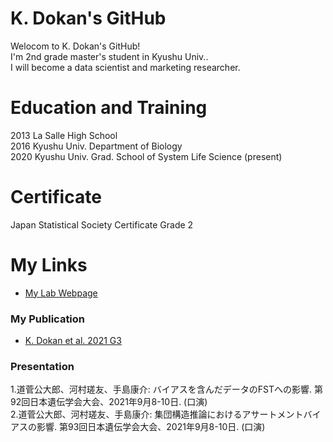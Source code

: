 # K. Dokan's GitHub

Welocom to K. Dokan's GitHub! <br>I'm 2nd grade master's student in Kyushu Univ..<br>I will become a data scientist and marketing researcher.

#  Education and Training
2013 La Salle High School <br>
2016 Kyushu Univ. Department of Biology <br>
2020 Kyushu Univ. Grad. School of System Life Science (present)

# Certificate
Japan Statistical Society Certificate Grade 2 

# My Links
- [My Lab Webpage](http://www.biology.kyushu-u.ac.jp/~kteshima/)<br> 

### My Publication
- [K. Dokan et al. 2021 G3](https://academic.oup.com/g3journal/advance-article/doi/10.1093/g3journal/jkab128/6237890)<br>

### Presentation
1.道菅公大郎、河村瑳友、手島康介: バイアスを含んだデータのFSTへの影響. 第92回日本遺伝学会大会、2021年9月8-10日. (口演)<br>
2.道菅公大郎、河村瑳友、手島康介: 集団構造推論におけるアサートメントバイアスの影響. 第93回日本遺伝学会大会、2021年9月8-10日. (口演)

<!--
**kdokan/kdokan** is a ✨ _special_ ✨ repository because its `README.md` (this file) appears on your GitHub profile.

Here are some ideas to get you started:

- 🔭 I’m currently working on ...
- 🌱 I’m currently learning ...
- 👯 I’m looking to collaborate on ...
- 🤔 I’m looking for help with ...
- 💬 Ask me about ...
- 📫 How to reach me: ...
- 😄 Pronouns: ...
- ⚡ Fun fact: ...
-->
